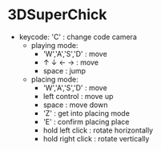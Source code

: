 # 3DSuperChick

* keycode:
    'C' : change code camera
    * playing mode:
      * 'W','A','S','D' : move
      * $\uparrow$ $\downarrow$ $\leftarrow$ $\rightarrow$ : move
      * space : jump
    * placing mode:
      * 'W','A','S','D' : move
      * left control : move up
      * space : move down
      * 'Z' : get into placing mode
      * 'E' : confirm placing place
      * hold left click : rotate horizontally
      * hold right click : rotate vertically
